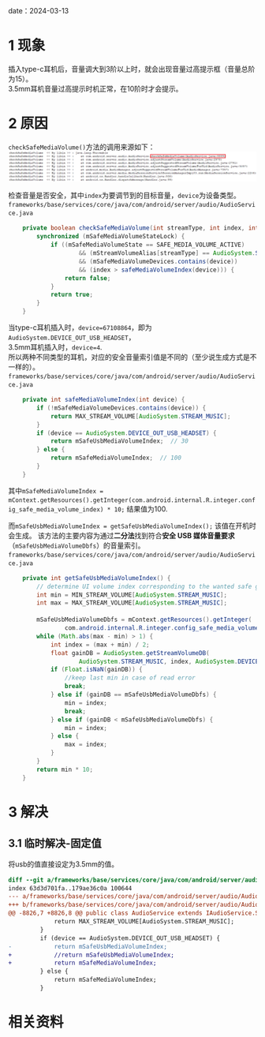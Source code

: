 date：2024-03-13

# 1 现象
插入type-c耳机后，音量调大到3阶以上时，就会出现音量过高提示框（音量总阶为15）。  
3.5mm耳机音量过高提示时机正常，在10阶时才会提示。  

# 2 原因

`checkSafeMediaVolume()`方法的调用来源如下：  
![](img/Pasted%20image%2020240313152214.png)

检查音量是否安全，其中`index`为要调节到的目标音量，`device`为设备类型。    
`frameworks/base/services/core/java/com/android/server/audio/AudioService.java`
```java
    private boolean checkSafeMediaVolume(int streamType, int index, int device) {
        synchronized (mSafeMediaVolumeStateLock) {
            if ((mSafeMediaVolumeState == SAFE_MEDIA_VOLUME_ACTIVE)
                    && (mStreamVolumeAlias[streamType] == AudioSystem.STREAM_MUSIC)
                    && (mSafeMediaVolumeDevices.contains(device))
                    && (index > safeMediaVolumeIndex(device))) {
                return false;
            }
            return true;
        }
    }
```

当type-c耳机插入时，`device=67108864`，即为`AudioSystem.DEVICE_OUT_USB_HEADSET`，  
3.5mm耳机插入时，`device=4`.    
所以两种不同类型的耳机，对应的安全音量索引值是不同的（至少说生成方式是不一样的）。
`frameworks/base/services/core/java/com/android/server/audio/AudioService.java`
```java
    private int safeMediaVolumeIndex(int device) {
        if (!mSafeMediaVolumeDevices.contains(device)) {
            return MAX_STREAM_VOLUME[AudioSystem.STREAM_MUSIC];
        }
        if (device == AudioSystem.DEVICE_OUT_USB_HEADSET) {
            return mSafeUsbMediaVolumeIndex;  // 30
        } else {
            return mSafeMediaVolumeIndex;  // 100
        }
    }
```
其中`mSafeMediaVolumeIndex = mContext.getResources().getInteger(com.android.internal.R.integer.config_safe_media_volume_index) * 10;`  结果值为100.  

而`mSafeUsbMediaVolumeIndex = getSafeUsbMediaVolumeIndex();` 该值在开机时会生成。
该方法的主要内容为通过**二分法**找到符合**安全 USB 媒体音量要求**（`mSafeUsbMediaVolumeDbfs`）的音量索引。  
`frameworks/base/services/core/java/com/android/server/audio/AudioService.java`
```java
    private int getSafeUsbMediaVolumeIndex() {
        // determine UI volume index corresponding to the wanted safe gain in dBFS
        int min = MIN_STREAM_VOLUME[AudioSystem.STREAM_MUSIC];
        int max = MAX_STREAM_VOLUME[AudioSystem.STREAM_MUSIC];

        mSafeUsbMediaVolumeDbfs = mContext.getResources().getInteger(
                com.android.internal.R.integer.config_safe_media_volume_usb_mB) / 100.0f;
        while (Math.abs(max - min) > 1) {
            int index = (max + min) / 2;
            float gainDB = AudioSystem.getStreamVolumeDB(
                    AudioSystem.STREAM_MUSIC, index, AudioSystem.DEVICE_OUT_USB_HEADSET);
            if (Float.isNaN(gainDB)) {
                //keep last min in case of read error
                break;
            } else if (gainDB == mSafeUsbMediaVolumeDbfs) {
                min = index;
                break;
            } else if (gainDB < mSafeUsbMediaVolumeDbfs) {
                min = index;
            } else {
                max = index;
            }
        }
        return min * 10;
    }
```

# 3 解决
## 3.1 临时解决-固定值
将usb的值直接设定为3.5mm的值。  

```diff
diff --git a/frameworks/base/services/core/java/com/android/server/audio/AudioService.java b/frameworks/base/services/core/java/com/android/server/audio/AudioService.java
index 63d3d701fa..179ae36c0a 100644
--- a/frameworks/base/services/core/java/com/android/server/audio/AudioService.java
+++ b/frameworks/base/services/core/java/com/android/server/audio/AudioService.java
@@ -8826,7 +8826,8 @@ public class AudioService extends IAudioService.Stub
             return MAX_STREAM_VOLUME[AudioSystem.STREAM_MUSIC];
         }
         if (device == AudioSystem.DEVICE_OUT_USB_HEADSET) {
-            return mSafeUsbMediaVolumeIndex;
+            //return mSafeUsbMediaVolumeIndex;
+            return mSafeMediaVolumeIndex;
         } else {
             return mSafeMediaVolumeIndex;
         }
```

# 相关资料
[]()